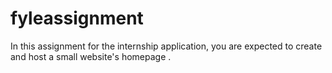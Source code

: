 # fyleassignment
In this assignment for the internship application, you are expected to create and host a small website's homepage .
